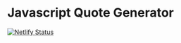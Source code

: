 # Javascript Quote Generator

[![Netlify Status](https://api.netlify.com/api/v1/badges/da0b0e07-7352-411e-ab3c-e581aed5b4ec/deploy-status)](https://app.netlify.com/sites/rw-js-quote-generator/deploys)
